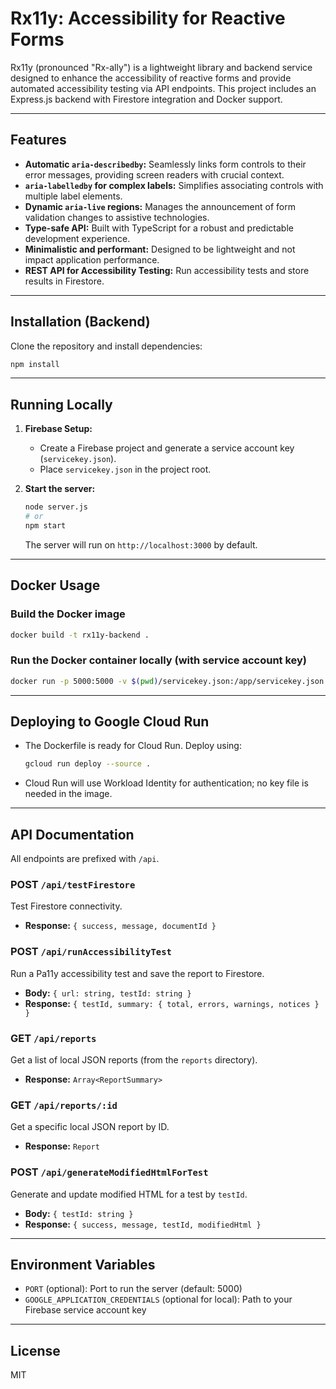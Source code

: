 # Rx11y: Accessibility for Reactive Forms

Rx11y (pronounced "Rx-ally") is a lightweight library and backend service designed to enhance the accessibility of reactive forms and provide automated accessibility testing via API endpoints. This project includes an Express.js backend with Firestore integration and Docker support.

---

## Features

*   **Automatic `aria-describedby`:** Seamlessly links form controls to their error messages, providing screen readers with crucial context.
*   **`aria-labelledby` for complex labels:** Simplifies associating controls with multiple label elements.
*   **Dynamic `aria-live` regions:** Manages the announcement of form validation changes to assistive technologies.
*   **Type-safe API:** Built with TypeScript for a robust and predictable development experience.
*   **Minimalistic and performant:** Designed to be lightweight and not impact application performance.
*   **REST API for Accessibility Testing:** Run accessibility tests and store results in Firestore.

---

## Installation (Backend)

Clone the repository and install dependencies:

```bash
npm install
```

---

## Running Locally

1.  **Firebase Setup:**

    *   Create a Firebase project and generate a service account key (`servicekey.json`).
    *   Place `servicekey.json` in the project root.

2.  **Start the server:**

    ```bash
    node server.js
    # or
    npm start
    ```
    The server will run on `http://localhost:3000` by default.

---

## Docker Usage

### Build the Docker image

```bash
docker build -t rx11y-backend .
```

### Run the Docker container locally (with service account key)

```bash
docker run -p 5000:5000 -v $(pwd)/servicekey.json:/app/servicekey.json rx11y-backend
```

---

## Deploying to Google Cloud Run

*   The Dockerfile is ready for Cloud Run. Deploy using:

    ```bash
    gcloud run deploy --source .
    ```

*   Cloud Run will use Workload Identity for authentication; no key file is needed in the image.

---

## API Documentation

All endpoints are prefixed with `/api`.

### POST `/api/testFirestore`

Test Firestore connectivity.

*   **Response:** `{ success, message, documentId }`

### POST `/api/runAccessibilityTest`

Run a Pa11y accessibility test and save the report to Firestore.

*   **Body:** `{ url: string, testId: string }`
*   **Response:** `{ testId, summary: { total, errors, warnings, notices } }`

### GET `/api/reports`

Get a list of local JSON reports (from the `reports` directory).

*   **Response:** `Array<ReportSummary>`

### GET `/api/reports/:id`

Get a specific local JSON report by ID.

*   **Response:** `Report`

### POST `/api/generateModifiedHtmlForTest`

Generate and update modified HTML for a test by `testId`.

*   **Body:** `{ testId: string }`
*   **Response:** `{ success, message, testId, modifiedHtml }`

---

## Environment Variables

*   `PORT` (optional): Port to run the server (default: 5000)
*   `GOOGLE_APPLICATION_CREDENTIALS` (optional for local): Path to your Firebase service account key

---

## License

MIT
